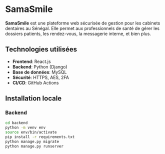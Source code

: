 # SamaSmile

**SamaSmile** est une plateforme web sécurisée de gestion pour les cabinets dentaires au Sénégal. Elle permet aux professionnels de santé de gérer les dossiers patients, les rendez-vous, la messagerie interne, et bien plus.

## Technologies utilisées

- **Frontend**: React.js
- **Backend**: Python (Django)
- **Base de données**: MySQL
- **Sécurité**: HTTPS, AES, 2FA
- **CI/CD**: GitHub Actions

## Installation locale

### Backend

```bash
cd backend
python -m venv env
source env/bin/activate
pip install -r requirements.txt
python manage.py migrate
python manage.py runserver
